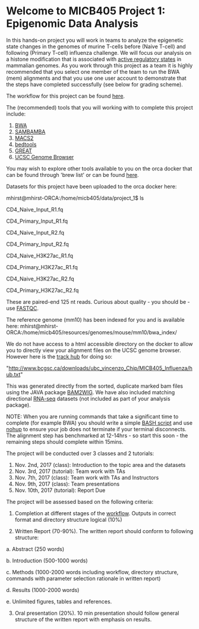 
# Welcome to MICB405 Project 1: Epigenomic Data Analysis <a id="welcome"></a>

In this hands-on project you will work in teams to analyze the epigenetic state changes in the genomes of murine T-cells before (Naive T-cell) and following (Primary T-cell) influenza challenge.  We will focus our analysis on a histone modification that is associated with [active regulatory states](https://www.nature.com/articles/nrg3682) in mammalian genomes.  As you work through this project as a team it is highly recommended that you select one member of the team to run the BWA (mem) alignments and that you use one user account to demonstrate that the steps have completed successfully (see below for grading scheme).   

The workflow for this project can be found [here](https://github.com/martinhirst/micb405_project_1/blob/master/workflow.jpeg).

The (recommended) tools that you will working with to complete this project include:

1.  [BWA](https://github.com/lh3/bwa) 
2.  [SAMBAMBA](http://lomereiter.github.io/sambamba/)
3.  [MACS2](https://github.com/taoliu/MACS)
4.  [bedtools](http://bedtools.readthedocs.io/en/latest/)
5.  [GREAT](http://great.stanford.edu/public/html/index.php)
6.  [UCSC Genome Browser](https://genome.ucsc.edu/)

You may wish to explore other tools available to you on the orca docker that can be found through 'brew list' or can be found [here](https://github.com/bcgsc/orca/blob/master/versions.tsv).

Datasets for this project have been uploaded to the orca docker here:

mhirst@mhirst-ORCA:/home/micb405/data/project_1$ ls

CD4_Naive_Input_R1.fq

CD4_Primary_Input_R1.fq

CD4_Naive_Input_R2.fq

CD4_Primary_Input_R2.fq

CD4_Naive_H3K27ac_R1.fq

CD4_Primary_H3K27ac_R1.fq  

CD4_Naive_H3K27ac_R2.fq

CD4_Primary_H3K27ac_R2.fq  

These are paired-end 125 nt reads.  Curious about quality - you should be - use [FASTQC](https://www.bioinformatics.babraham.ac.uk/projects/fastqc/).


The reference genome (mm10) has been indexed for you and is available here:
mhirst@mhirst-ORCA:/home/micb405/resources/genomes/mouse/mm10/bwa_index/

We do not have access to a html accessible directory on the docker to allow you to directly view your alignment files on the UCSC genome browser.  However here is the [track hub](https://genome.ucsc.edu/goldenpath/help/hgTrackHubHelp.html) for doing so:

"http://www.bcgsc.ca/downloads/ubc_vincenzo_Chip/MICB405_Influenza/hub.txt"

This was generated directly from the sorted, duplicate marked bam files using the JAVA package [BAM2WIG](http://www.epigenomes.ca/tools-and-software).  We have also included matching directional [RNA-seq](https://en.wikipedia.org/wiki/RNA-Seq) datasets (not included as part of your analysis package).

NOTE:  When you are running commands that take a significant time to complete (for example BWA) you should write a simple [BASH script](http://tldp.org/LDP/Bash-Beginners-Guide/html/sect_02_01.html) and use [nohup](https://en.wikipedia.org/wiki/Nohup) to ensure your job does not terminate if your terminal disconnects.  The alignment step has benchmarked at 12-14hrs - so start this soon - the remaining steps should complete within 15mins.

The project will be conducted over 3 classes and 2 tutorials:

1. Nov. 2nd, 2017 (class):   Introduction to the topic area and the datasets
2. Nov. 3rd, 2017 (tutorial):  Team work with TAs
3. Nov. 7th, 2017 (class):   Team work with TAs and Instructors
4. Nov. 9th, 2017 (class):  Team presentations
5. Nov. 10th, 2017 (tutorial):  Report Due


The project will be assessed based on the following criteria:

1)	Completion at different stages of the [workflow](https://github.com/martinhirst/micb405_project_1/blob/master/workflow.jpeg). Outputs in correct format and directory structure logical (10%)

2)	Written Report (70-90%).  The written report should conform to following structure:

  a.  Abstract (250 words)

  b.  Introduction (500-1000 words)

  c.  Methods (1000-2000 words including workflow, directory structure, commands with parameter selection rationale in written report)

  d.  Results (1000-2000 words)

  e.  Unlimited figures, tables and references.

3)	Oral presentation (20%).  10 min presentation should follow general structure of the written report with emphasis on results.


